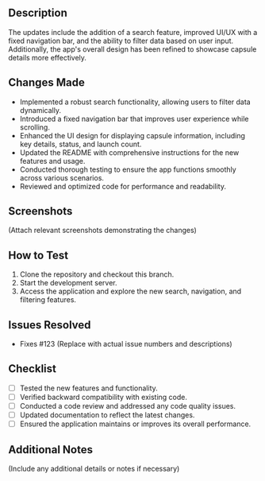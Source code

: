 ## Description
The updates include the addition of a search feature, improved UI/UX with a fixed navigation bar, and the ability to filter data based on user input. Additionally, the app's overall design has been refined to showcase capsule details more effectively.

## Changes Made
- Implemented a robust search functionality, allowing users to filter data dynamically.
- Introduced a fixed navigation bar that improves user experience while scrolling.
- Enhanced the UI design for displaying capsule information, including key details, status, and launch count.
- Updated the README with comprehensive instructions for the new features and usage.
- Conducted thorough testing to ensure the app functions smoothly across various scenarios.
- Reviewed and optimized code for performance and readability.

## Screenshots
(Attach relevant screenshots demonstrating the changes)

## How to Test
1. Clone the repository and checkout this branch.
2. Start the development server.
3. Access the application and explore the new search, navigation, and filtering features.

## Issues Resolved
- Fixes #123 (Replace with actual issue numbers and descriptions)

## Checklist
- [ ] Tested the new features and functionality.
- [ ] Verified backward compatibility with existing code.
- [ ] Conducted a code review and addressed any code quality issues.
- [ ] Updated documentation to reflect the latest changes.
- [ ] Ensured the application maintains or improves its overall performance.

## Additional Notes
(Include any additional details or notes if necessary)
